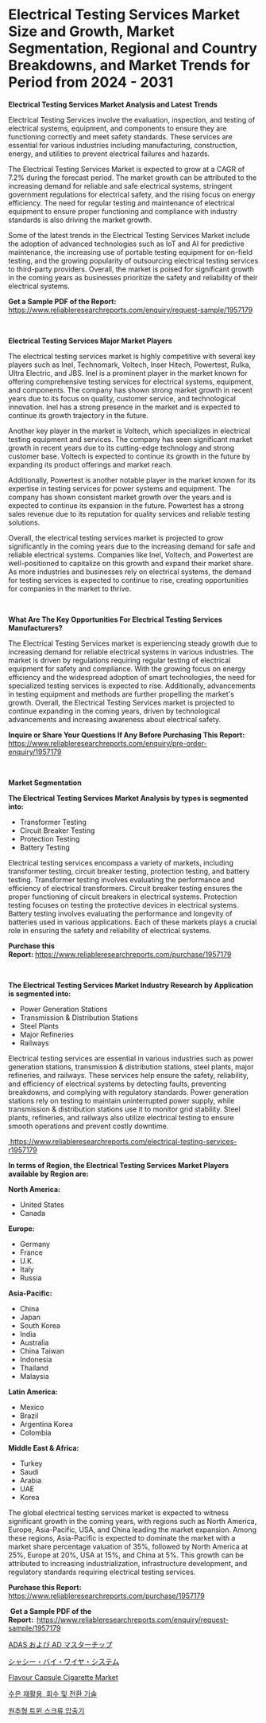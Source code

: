 <p><h1>Electrical Testing Services Market Size and Growth, Market Segmentation, Regional and Country Breakdowns, and Market Trends for Period from 2024 -  2031</h1></p><p><strong>Electrical Testing Services Market Analysis and Latest Trends</strong></p>
<p><p>Electrical Testing Services involve the evaluation, inspection, and testing of electrical systems, equipment, and components to ensure they are functioning correctly and meet safety standards. These services are essential for various industries including manufacturing, construction, energy, and utilities to prevent electrical failures and hazards.</p><p>The Electrical Testing Services Market is expected to grow at a CAGR of 7.2% during the forecast period. The market growth can be attributed to the increasing demand for reliable and safe electrical systems, stringent government regulations for electrical safety, and the rising focus on energy efficiency. The need for regular testing and maintenance of electrical equipment to ensure proper functioning and compliance with industry standards is also driving the market growth.</p><p>Some of the latest trends in the Electrical Testing Services Market include the adoption of advanced technologies such as IoT and AI for predictive maintenance, the increasing use of portable testing equipment for on-field testing, and the growing popularity of outsourcing electrical testing services to third-party providers. Overall, the market is poised for significant growth in the coming years as businesses prioritize the safety and reliability of their electrical systems.</p></p>
<p><strong>Get a Sample PDF of the Report:&nbsp;</strong> <a href="https://www.reliableresearchreports.com/enquiry/request-sample/1957179">https://www.reliableresearchreports.com/enquiry/request-sample/1957179</a></p>
<p>&nbsp;</p>
<p><strong>Electrical Testing Services Major Market Players</strong></p>
<p><p>The electrical testing services market is highly competitive with several key players such as Inel, Technomark, Voltech, Inser Hitech, Powertest, Rulka, Ultra Electric, and JBS. Inel is a prominent player in the market known for offering comprehensive testing services for electrical systems, equipment, and components. The company has shown strong market growth in recent years due to its focus on quality, customer service, and technological innovation. Inel has a strong presence in the market and is expected to continue its growth trajectory in the future.</p><p>Another key player in the market is Voltech, which specializes in electrical testing equipment and services. The company has seen significant market growth in recent years due to its cutting-edge technology and strong customer base. Voltech is expected to continue its growth in the future by expanding its product offerings and market reach.</p><p>Additionally, Powertest is another notable player in the market known for its expertise in testing services for power systems and equipment. The company has shown consistent market growth over the years and is expected to continue its expansion in the future. Powertest has a strong sales revenue due to its reputation for quality services and reliable testing solutions.</p><p>Overall, the electrical testing services market is projected to grow significantly in the coming years due to the increasing demand for safe and reliable electrical systems. Companies like Inel, Voltech, and Powertest are well-positioned to capitalize on this growth and expand their market share. As more industries and businesses rely on electrical systems, the demand for testing services is expected to continue to rise, creating opportunities for companies in the market to thrive.</p></p>
<p>&nbsp;</p>
<p><strong>What Are The Key Opportunities For Electrical Testing Services Manufacturers?</strong></p>
<p><p>The Electrical Testing Services market is experiencing steady growth due to increasing demand for reliable electrical systems in various industries. The market is driven by regulations requiring regular testing of electrical equipment for safety and compliance. With the growing focus on energy efficiency and the widespread adoption of smart technologies, the need for specialized testing services is expected to rise. Additionally, advancements in testing equipment and methods are further propelling the market's growth. Overall, the Electrical Testing Services market is projected to continue expanding in the coming years, driven by technological advancements and increasing awareness about electrical safety.</p></p>
<p><strong>Inquire or Share Your Questions If Any Before Purchasing This Report:</strong> <a href="https://www.reliableresearchreports.com/enquiry/pre-order-enquiry/1957179">https://www.reliableresearchreports.com/enquiry/pre-order-enquiry/1957179</a></p>
<p>&nbsp;</p>
<p><strong>Market Segmentation</strong></p>
<p><strong>The Electrical Testing Services Market Analysis by types is segmented into:</strong></p>
<p><ul><li>Transformer Testing</li><li>Circuit Breaker Testing</li><li>Protection Testing</li><li>Battery Testing</li></ul></p>
<p><p>Electrical testing services encompass a variety of markets, including transformer testing, circuit breaker testing, protection testing, and battery testing. Transformer testing involves evaluating the performance and efficiency of electrical transformers. Circuit breaker testing ensures the proper functioning of circuit breakers in electrical systems. Protection testing focuses on testing the protective devices in electrical systems. Battery testing involves evaluating the performance and longevity of batteries used in various applications. Each of these markets plays a crucial role in ensuring the safety and reliability of electrical systems.</p></p>
<p><strong>Purchase this Report:&nbsp;</strong><a href="https://www.reliableresearchreports.com/purchase/1957179">https://www.reliableresearchreports.com/purchase/1957179</a></p>
<p>&nbsp;</p>
<p><strong>The Electrical Testing Services Market Industry Research by Application is segmented into:</strong></p>
<p><ul><li>Power Generation Stations</li><li>Transmission & Distribution Stations</li><li>Steel Plants</li><li>Major Refineries</li><li>Railways</li></ul></p>
<p><p>Electrical testing services are essential in various industries such as power generation stations, transmission & distribution stations, steel plants, major refineries, and railways. These services help ensure the safety, reliability, and efficiency of electrical systems by detecting faults, preventing breakdowns, and complying with regulatory standards. Power generation stations rely on testing to maintain uninterrupted power supply, while transmission & distribution stations use it to monitor grid stability. Steel plants, refineries, and railways also utilize electrical testing to ensure smooth operations and prevent costly downtime.</p></p>
<p><a href="https://www.reliableresearchreports.com/electrical-testing-services-r1957179">&nbsp;https://www.reliableresearchreports.com/electrical-testing-services-r1957179</a></p>
<p><strong>In terms of Region, the Electrical Testing Services Market Players available by Region are:</strong></p>
<p>
    <p> <strong> North America: </strong>
        <ul>
            <li>United States</li>
            <li>Canada</li>
        </ul>
        </p> 
    <p> <strong> Europe: </strong>
        <ul>
            <li>Germany</li>
            <li>France</li>
            <li>U.K.</li>
            <li>Italy</li>
            <li>Russia</li>
        </ul>
        </p> 
    <p> <strong> Asia-Pacific: </strong>
        <ul>
            <li>China</li>
            <li>Japan</li>
            <li>South Korea</li>
            <li>India</li>
            <li>Australia</li>
            <li>China Taiwan</li>
            <li>Indonesia</li>
            <li>Thailand</li>
            <li>Malaysia</li>
        </ul>
        </p> 
    <p> <strong> Latin America: </strong>
        <ul>
            <li>Mexico</li>
            <li>Brazil</li>
            <li>Argentina Korea</li>
            <li>Colombia</li>
        </ul>
        </p> 
    <p> <strong> Middle East & Africa: </strong>
        <ul>
            <li>Turkey</li>
            <li>Saudi</li>
            <li>Arabia</li>
            <li>UAE</li>
            <li>Korea</li>
        </ul>
    </p>
    </p>
<p><p>The global electrical testing services market is expected to witness significant growth in the coming years, with regions such as North America, Europe, Asia-Pacific, USA, and China leading the market expansion. Among these regions, Asia-Pacific is expected to dominate the market with a market share percentage valuation of 35%, followed by North America at 25%, Europe at 20%, USA at 15%, and China at 5%. This growth can be attributed to increasing industrialization, infrastructure development, and regulatory standards requiring electrical testing services.</p></p>
<p><strong>Purchase this Report: </strong><a href="https://www.reliableresearchreports.com/purchase/1957179">https://www.reliableresearchreports.com/purchase/1957179</a></p>
<p>&nbsp;<strong>Get a Sample PDF of the Report:&nbsp;&nbsp;</strong><a href="https://www.reliableresearchreports.com/enquiry/request-sample/1957179">https://www.reliableresearchreports.com/enquiry/request-sample/1957179</a></p>
<p><strong></strong></p>
<p><p><a href="https://github.com/Andrewones2023/Market-Research-Report-List-1/blob/main/1405593146782.md">ADAS および AD マスターチップ</a></p><p><a href="https://github.com/ChloeConn27/Market-Research-Report-List-1/blob/main/3091651146783.md">シャシー・バイ・ワイヤ・システム</a></p><p><a href="https://github.com/biheemgalvinlouises6hokrh3h/Market-Research-Report-List-3/blob/main/flavour-capsule-cigarette-market.md">Flavour Capsule Cigarette Market</a></p><p><a href="https://github.com/oajzkywllm460/Market-Research-Report-List-2/blob/main/7626567155715.md">수은 재활용, 회수 및 전환 기술</a></p><p><a href="https://github.com/vsr06p4p49/Market-Research-Report-List-2/blob/main/7089573155716.md">원추형 트윈 스크류 압출기</a></p></p>